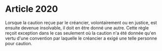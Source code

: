 # Article 2020

Lorsque la caution reçue par le créancier, volontairement ou en justice, est ensuite devenue insolvable, il doit en être donné une autre.   Cette règle reçoit exception dans le cas seulement où la caution n'a été donnée qu'en vertu d'une convention par laquelle le créancier a exigé une telle personne pour caution.